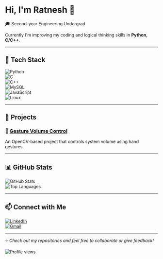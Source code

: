 # Hi, I'm Ratnesh 👋  

🎓 Second-year Engineering Undergrad

Currently I'm improving my coding and logical thinking skills in **Python, C/C++**. 

---

## 🔧 Tech Stack  

![Python](https://img.shields.io/badge/Python-3776AB?style=for-the-badge&logo=python&logoColor=white)  
![C](https://img.shields.io/badge/C-00599C?style=for-the-badge&logo=c&logoColor=white)  
![C++](https://img.shields.io/badge/C++-00599C?style=for-the-badge&logo=cplusplus&logoColor=white)  
![MySQL](https://img.shields.io/badge/MySQL-4479A1?style=for-the-badge&logo=mysql&logoColor=white)  
![JavaScript](https://img.shields.io/badge/JavaScript-F7DF1E?style=for-the-badge&logo=javascript&logoColor=black)   
![Linux](https://img.shields.io/badge/Linux-FCC624?style=for-the-badge&logo=linux&logoColor=black)

---

## 🚀 Projects  

### 📌 [Gesture Volume Control](https://github.com/ratnesh-12/gesture-volume)  
An OpenCV-based project that controls system volume using hand gestures.   

---

## 📊 GitHub Stats  

![GitHub Stats](https://github-readme-stats.vercel.app/api?username=ratnesh-12&show_icons=true&theme=tokyonight)  
![Top Languages](https://github-readme-stats.vercel.app/api/top-langs/?username=ratnesh-12&layout=compact&theme=tokyonight)  

---

## 📫 Connect with Me  

[![LinkedIn](https://img.shields.io/badge/LinkedIn-0A66C2?style=for-the-badge&logo=linkedin&logoColor=white)](https://www.linkedin.com/in/ratnesh-k-2288ba2ba/)  
[![Gmail](https://img.shields.io/badge/Email-D14836?style=for-the-badge&logo=gmail&logoColor=white)](https://mail.google.com/mail/u/0/#inbox)  

---

⭐ *Check out my repositories and feel free to collaborate or give feedback!*  

<p align="left">  
  <img src="https://komarev.com/ghpvc/?username=ratnesh-12&label=Profile%20Views&color=blue&style=flat-square" alt="Profile views" />  
</p>
